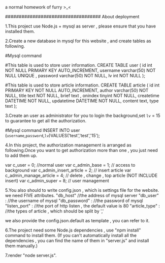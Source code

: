 a normal homework of furry >_<

###################################
About deployment

1.This project use Node.js + mysql as server , please ensure that you have installed them.

2.Create a new database in mysql for this website , and create tables as following.

#Mysql command

#This table is used to store user information.
CREATE TABLE user
(
id int NOT NULL PRIMARY KEY AUTO_INCREMENT,
username varchar(50) NOT NULL UNIQUE ,
password varchar(50) NOT NULL,
lv int NOT NULL
);

#This table is used to store article information.
CREATE TABLE article
(
id int PRIMARY KEY NOT NULL AUTO_INCREMENT,
author varchar(50) NOT NULL,
title text NOT NULL,
brief text ,
onindex tinyint NOT NULL,
createtime DATETIME NOT NULL,
updatetime DATETIME NOT NULL,
content text,
type text
);

3.Create an user as administrator for you to login the background,set `lv` = 15 to guarantee to get all the authorization.

#Mysql command
INSERT INTO user (`username`,`password`,`lv`)VALUES('test','test','15');

4.In this project, the authorization management is arranged as following.Once you want to get authorization more than one , you just need to add them up.

var c_user = 0; //normal user
var c_admin_base = 1; // access to background
var c_admin_insert_article = 2;  // insert article
var c_admin_manage_article = 4;  // delete , change , top article (NOT INCLUDE insert)
var c_admin_super = 8;  // user management

5.You also should to write config.json , which is settings file for the website. we need FIVE attributes.
"db_host" //the address of mysql server
"db_user" : //the username of mysql
"db_password" : //the password of mysql
"listen_port" : //the port of http listen , the default value is 80
"article_type" : //the types of article , which should be split by ','

we also provide the config.json.default as template , you can refer to it.

6.The project need some Node.js dependencies , use "npm install" command to install them.
(If you can't automatically install all the dependencies , you can find the name of them in "server.js" and install them manually.)

7.render "node server.js".




